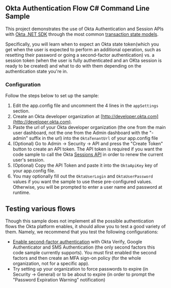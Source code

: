 ﻿## Okta Authentication Flow C# Command Line Sample

This project demonstrates the use of Okta Authentication and Session APIs with [Okta .NET SDK](https://github.com/okta/oktasdk-csharp)  through the most common [transaction state models](http://developer.okta.com/docs/api/resources/authn.html#transaction-state).

Specifically, you will learn when to expect an Okta state token(which you get when the user is expected to perform an additional operation, such as resetting their password or going a second-factor authentication) vs. a session token (when the user is fully authenticated and an OKta session is ready to be created) and what to do with them depending on the authentication state you're in.

### Configuration
Follow the steps below to set up the sample:  
1. Edit the app.config file and uncomment the 4 lines in the `appSettings` section. 
2. Create an Okta developer organization at [http://developer.okta.com](http://developer.okta.com).  
3. Paste the url of your Okta developer organization (the one from the main user dashboard, not the one from the Admin dashboard with the "-admin" suffix in the url) into the `OktaTenantUrl` of your app.config file
3. (Optional) Go to Admin -> Security -> API and press the "Create Token" button to create an API token. The API token is required if you want the code sample to call the Okta [Sessions API](http://developer.okta.com/docs/api/resources/sessions.html) in order to renew the current user's session.
4. (Optional) Copy the API Token and paste it into the `OktaApiKey` key of your app.config file.
5. You may optionally fill out the `OktaUserLogin` and `OktaUserPassword` values if you want the sample to use these pre-configured values. Otherwise, you will be prompted to enter a user name and password at runtime.

## Testing various flows
Though this sample does not implement all the possible authentication flows the Okta platform enables, it should allow you to test a good variety of them. Namely, we recommend that you test the following configurations:  

  *  [Enable second-factor authentication](https://help.okta.com/en/prod/Content/Topics/Security/Security_Policies.htm) with Okta Verify, Google Authenticator and SMS Authentication (the only second factors this code sample currently supports). You must first enabled the second factors and then create an MFA sign-on policy (for the whole organization, not for a specific app).
  * Try setting up your organization to force passwords to expire (in Security -> General) or to be about to expire (in order to prompt the "Password Expiration Warning" notification)  
 

